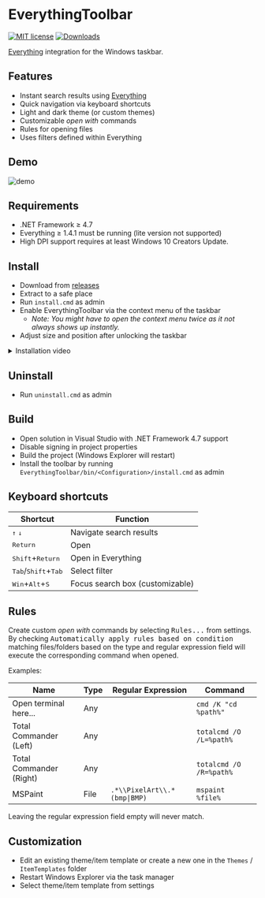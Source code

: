 EverythingToolbar
=================

[![MIT license](https://img.shields.io/badge/license-MIT-blue.svg)](https://github.com/stnkl/EverythingToolbar/blob/master/LICENSE) [![Downloads](https://img.shields.io/github/downloads/stnkl/EverythingToolbar/total?color=blue)](https://github.com/stnkl/EverythingToolbar/releases/latest)

[Everything](https://www.voidtools.com/) integration for the Windows taskbar.

Features
--------

- Instant search results using [Everything](https://www.voidtools.com/)
- Quick navigation via keyboard shortcuts
- Light and dark theme (or custom themes)
- Customizable *open with* commands
- Rules for opening files
- Uses filters defined within Everything

Demo
----

![demo](https://user-images.githubusercontent.com/17520641/102723553-04d88f00-4309-11eb-834f-d20c1ce14a67.gif)

Requirements
------------

- .NET Framework &ge; 4.7
- Everything &ge; 1.4.1 must be running (lite version not supported)
- High DPI support requires at least Windows 10 Creators Update.

Install
-------
- Download from [releases](https://github.com/stnkl/EverythingToolbar/releases)
- Extract to a safe place
- Run `install.cmd` as admin
- Enable EverythingToolbar via the context menu of the taskbar
  - *Note: You might have to open the context menu twice as it not always shows up instantly.*
- Adjust size and position after unlocking the taskbar

<details>

<summary>Installation video</summary>

![video](https://user-images.githubusercontent.com/17520641/102831521-4ee67100-43ec-11eb-8804-42dda8affba1.gif)

</details>

Uninstall
---------

- Run `uninstall.cmd` as admin

Build
-----

- Open solution in Visual Studio with .NET Framework 4.7 support
- Disable signing in project properties
- Build the project (Windows Explorer will restart)
- Install the toolbar by running `EverythingToolbar/bin/<Configuration>/install.cmd` as admin

Keyboard shortcuts
------------------

| Shortcut                                       | Function                         |
|------------------------------------------------|----------------------------------|
| <kbd>&#8593;</kbd> <kbd>&#8595;</kbd>          | Navigate search results          |
| <kbd>Return</kbd>                              | Open                             |
| <kbd>Shift</kbd>+<kbd>Return</kbd>             | Open in Everything               |
| <kbd>Tab</kbd>/<kbd>Shift</kbd>+<kbd>Tab</kbd> | Select filter                    |
| <kbd>Win</kbd>+<kbd>Alt</kbd>+<kbd>S</kbd>     | Focus search box (customizable)  |

Rules
-----

Create custom *open with* commands by selecting <kbd>Rules...</kbd> from settings. By checking <kbd>Automatically apply rules based on condition</kbd> matching files/folders based on the type and regular expression field will execute the corresponding command when opened.

Examples:

| Name                     | Type | Regular Expression           | Command                 |
|--------------------------|------|------------------------------|-------------------------|
| Open terminal here...    | Any  |                              | `cmd /K "cd %path%"`    |
| Total Commander (Left)   | Any  |                              | `totalcmd /O /L=%path%` |
| Total Commander (Right)  | Any  |                              | `totalcmd /O /R=%path%` |
| MSPaint                  | File | `.*\\PixelArt\\.*(bmp\|BMP)` | `mspaint %file%`        |

Leaving the regular expression field empty will never match.

Customization
-------------

- Edit an existing theme/item template or create a new one in the `Themes` / `ItemTemplates` folder
- Restart Windows Explorer via the task manager
- Select theme/item template from settings
